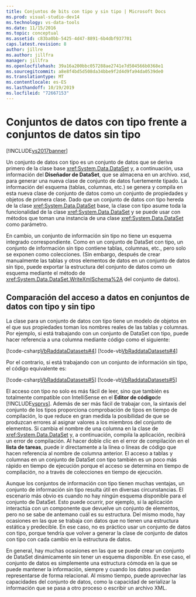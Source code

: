 ```yaml
---
title: Conjuntos de bits con tipo y sin tipo | Microsoft Docs
ms.prod: visual-studio-dev14
ms.technology: vs-data-tools
ms.date: 11/15/2016
ms.topic: conceptual
ms.assetid: c83ba0bb-5425-4d47-8891-6b4dbf937701
caps.latest.revision: 8
author: jillre
ms.author: jillfra
manager: jillfra
ms.openlocfilehash: 39a16a200bbc057288ae2741e7d504566b0368e1
ms.sourcegitcommit: a8e8f4bd5d508da34bbe9f2d4d9fa94da0539de0
ms.translationtype: MT
ms.contentlocale: es-ES
ms.lasthandoff: 10/19/2019
ms.locfileid: "72667153"
---
```

# <a name="typed-vs-untyped-datasets"></a>Conjuntos de datos con tipo frente a conjuntos de datos sin tipo
[!INCLUDE[vs2017banner](../includes/vs2017banner.md)]

Un conjunto de datos con tipo es un conjunto de datos que se deriva primero de la clase base <xref:System.Data.DataSet> y, a continuación, usa información del **Diseñador de DataSet**, que se almacena en un archivo. xsd, para generar una nueva clase de conjunto de datos fuertemente tipado. La información del esquema (tablas, columnas, etc.) se genera y compila en esta nueva clase de conjunto de datos como un conjunto de propiedades y objetos de primera clase. Dado que un conjunto de datos con tipo hereda de la clase <xref:System.Data.DataSet> base, la clase con tipo asume toda la funcionalidad de la clase <xref:System.Data.DataSet> y se puede usar con métodos que toman una instancia de una clase <xref:System.Data.DataSet> como parámetro.

 En cambio, un conjunto de información sin tipo no tiene un esquema integrado correspondiente. Como en un conjunto de DataSet con tipo, un conjunto de información sin tipo contiene tablas, columnas, etc., pero solo se exponen como colecciones. (Sin embargo, después de crear manualmente las tablas y otros elementos de datos en un conjunto de datos sin tipo, puede exportar la estructura del conjunto de datos como un esquema mediante el método de <xref:System.Data.DataSet.WriteXmlSchema%2A> del conjunto de datos).

## <a name="contrasting-data-access-in-typed-and-untyped-datasets"></a>Comparación del acceso a datos en conjuntos de datos con tipo y sin tipo
 La clase para un conjunto de datos con tipo tiene un modelo de objetos en el que sus propiedades toman los nombres reales de las tablas y columnas. Por ejemplo, si está trabajando con un conjunto de DataSet con tipo, puede hacer referencia a una columna mediante código como el siguiente:

 [!code-csharp[VbRaddataDatasets#4](../snippets/csharp/VS_Snippets_VBCSharp/VbRaddataDatasets/CS/Form1.cs#4)]
 [!code-vb[VbRaddataDatasets#4](../snippets/visualbasic/VS_Snippets_VBCSharp/VbRaddataDatasets/VB/Form1.vb#4)]

 Por el contrario, si está trabajando con un conjunto de información sin tipo, el código equivalente es:

 [!code-csharp[VbRaddataDatasets#5](../snippets/csharp/VS_Snippets_VBCSharp/VbRaddataDatasets/CS/Form1.cs#5)]
 [!code-vb[VbRaddataDatasets#5](../snippets/visualbasic/VS_Snippets_VBCSharp/VbRaddataDatasets/VB/Form1.vb#5)]

 El acceso con tipo no solo es más fácil de leer, sino que también es totalmente compatible con IntelliSense en el **Editor de código**de [!INCLUDE[vsprvs](../includes/vsprvs-md.md)]. Además de ser más fácil de trabajar con, la sintaxis del conjunto de los tipos proporciona comprobación de tipos en tiempo de compilación, lo que reduce en gran medida la posibilidad de que se produzcan errores al asignar valores a los miembros del conjunto de elementos. Si cambia el nombre de una columna en la clase de <xref:System.Data.DataSet> y, a continuación, compila la aplicación, recibirá un error de compilación. Al hacer doble clic en el error de compilación en el **lista de tareas**, puede ir directamente a la línea o líneas de código que hacen referencia al nombre de columna anterior. El acceso a tablas y columnas en un conjunto de DataSet con tipo también es un poco más rápido en tiempo de ejecución porque el acceso se determina en tiempo de compilación, no a través de colecciones en tiempo de ejecución.

 Aunque los conjuntos de información con tipo tienen muchas ventajas, un conjunto de información sin tipo resulta útil en diversas circunstancias. El escenario más obvio es cuando no hay ningún esquema disponible para el conjunto de DataSet. Esto puede ocurrir, por ejemplo, si la aplicación interactúa con un componente que devuelve un conjunto de elementos, pero no se sabe de antemano cuál es su estructura. Del mismo modo, hay ocasiones en las que se trabaja con datos que no tienen una estructura estática y predecible. En ese caso, no es práctico usar un conjunto de datos con tipo, porque tendría que volver a generar la clase de conjunto de datos con tipo con cada cambio en la estructura de datos.

 En general, hay muchas ocasiones en las que se puede crear un conjunto de DataSet dinámicamente sin tener un esquema disponible. En ese caso, el conjunto de datos es simplemente una estructura cómoda en la que se puede mantener la información, siempre y cuando los datos puedan representarse de forma relacional. Al mismo tiempo, puede aprovechar las capacidades del conjunto de datos, como la capacidad de serializar la información que se pasa a otro proceso o escribir un archivo XML.
